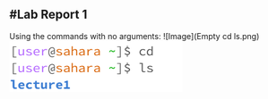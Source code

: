 #Lab Report 1
---
Using the commands with no arguments:
![Image](Empty cd ls.png)
![Image](Emptycdls.png)

